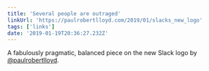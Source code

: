 ```yaml
---
title: 'Several people are outraged'
linkUrl: 'https://paulrobertlloyd.com/2019/01/slacks_new_logo'
tags: ['links'] 
date: '2019-01-19T20:36:27.232Z'
---
```

A fabulously pragmatic, balanced piece on the new Slack logo by [@paulrobertlloyd](//twitter.com/paulrobertlloyd).